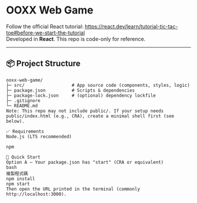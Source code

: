 # OOXX Web Game

Follow the official React tutorial: <https://react.dev/learn/tutorial-tic-tac-toe#before-we-start-the-tutorial>  
Developed in **React**. This repo is code-only for reference.

---

## 📦 Project Structure
```text
ooxx-web-game/
├─ src/                  # App source code (components, styles, logic)
├─ package.json          # Scripts & dependencies
├─ package-lock.json     # (optional) dependency lockfile
├─ .gitignore
└─ README.md
Note: This repo may not include public/. If your setup needs public/index.html (e.g., CRA), create a minimal shell first (see below).

✅ Requirements
Node.js (LTS recommended)

npm

🚀 Quick Start
Option A — Your package.json has "start" (CRA or equivalent)
bash
複製程式碼
npm install
npm start
Then open the URL printed in the terminal (commonly http://localhost:3000).
